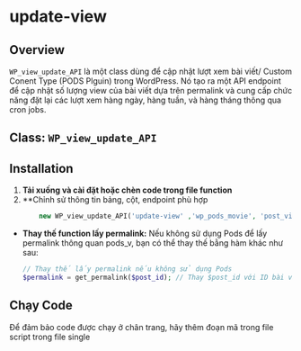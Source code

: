 # update-view

## Overview

`WP_view_update_API` là một class dùng để cập nhật lượt xem bài viết/ Custom Conent Type (PODS Plguin) trong WordPress. Nó tạo ra một API endpoint để cập nhật số lượng view của bài viết dựa trên permalink và cung cấp chức năng đặt lại các lượt xem hàng ngày, hàng tuần, và hàng tháng thông qua cron jobs.

## Class: `WP_view_update_API`

## Installation

1. **Tải xuống và cài đặt hoặc chèn code trong file function**
2. **Chỉnh sử thông tin bảng, cột, endpoint phù hợp
    ```php
        new WP_view_update_API('update-view' ,'wp_pods_movie', 'post_views', 'post_view_day', 'post_view_week', 'post_view_month');
     ```
- **Thay thế function lấy permalink:**
    Nếu không sử dụng Pods để lấy permalink thông quan pods_v, bạn có thể thay thế bằng hàm khác như sau:

    ```php
    // Thay thế lấy permalink nếu không sử dụng Pods
    $permalink = get_permalink($post_id); // Thay $post_id với ID bài viết
    ```

## Chạy Code

Để đảm bảo code được chạy ở chân trang, hãy thêm đoạn mã trong file script trong file single
